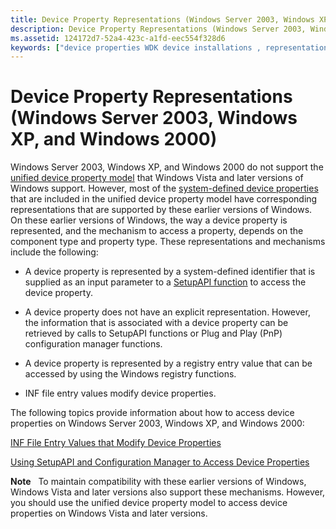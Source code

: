 ```yaml
---
title: Device Property Representations (Windows Server 2003, Windows XP, and Windows 2000)
description: Device Property Representations (Windows Server 2003, Windows XP, and Windows 2000)
ms.assetid: 124172d7-52a4-423c-a1fd-eec554f328d6
keywords: ["device properties WDK device installations , representations"]
---
```


# Device Property Representations (Windows Server 2003, Windows XP, and Windows 2000)


Windows Server 2003, Windows XP, and Windows 2000 do not support the [unified device property model](unified-device-property-model--windows-vista-and-later-.md) that Windows Vista and later versions of Windows support. However, most of the [system-defined device properties](https://msdn.microsoft.com/library/windows/hardware/ff553413) that are included in the unified device property model have corresponding representations that are supported by these earlier versions of Windows. On these earlier versions of Windows, the way a device property is represented, and the mechanism to access a property, depends on the component type and property type. These representations and mechanisms include the following:

-   A device property is represented by a system-defined identifier that is supplied as an input parameter to a [SetupAPI function](setupapi.md) to access the device property.

-   A device property does not have an explicit representation. However, the information that is associated with a device property can be retrieved by calls to SetupAPI functions or Plug and Play (PnP) configuration manager functions.

-   A device property is represented by a registry entry value that can be accessed by using the Windows registry functions.

-   INF file entry values modify device properties.

The following topics provide information about how to access device properties on Windows Server 2003, Windows XP, and Windows 2000:

[INF File Entry Values that Modify Device Properties](inf-file-entry-values-that-modify-device-properties.md)

[Using SetupAPI and Configuration Manager to Access Device Properties](using-setupapi-and-configuration-manager-to-access-device-properties.md)

**Note**   To maintain compatibility with these earlier versions of Windows, Windows Vista and later versions also support these mechanisms. However, you should use the unified device property model to access device properties on Windows Vista and later versions.

 

 

 





